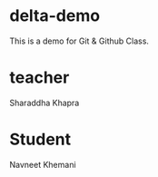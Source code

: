 # delta-demo
This is a demo for Git &amp; Github Class.

# teacher
Sharaddha Khapra

# Student
Navneet Khemani